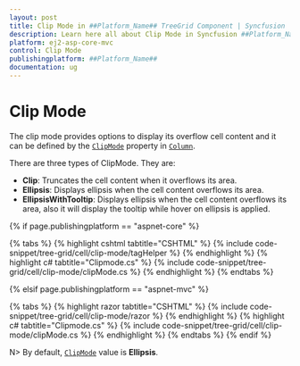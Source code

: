 ```yaml
---
layout: post
title: Clip Mode in ##Platform_Name## TreeGrid Component | Syncfusion
description: Learn here all about Clip Mode in Syncfusion ##Platform_Name## Tree Grid component of Syncfusion Essential JS 2 and more.
platform: ej2-asp-core-mvc
control: Clip Mode
publishingplatform: ##Platform_Name##
documentation: ug
---
```


# Clip Mode

The clip mode provides options to display its overflow cell content and it can be defined by the [`ClipMode`](https://help.syncfusion.com/cr/aspnetmvc-js2/Syncfusion.EJ2.TreeGrid.TreeGrid.html#Syncfusion_EJ2_TreeGrid_TreeGrid_ClipMode) property in [`Column`](https://help.syncfusion.com/cr/aspnetmvc-js2/Syncfusion.EJ2.TreeGrid.TreeGridColumn.html).

There are three types of ClipMode. They are:

* **Clip**: Truncates the cell content when it overflows its area.
* **Ellipsis**: Displays ellipsis when the cell content overflows its area.
* **EllipsisWithTooltip**: Displays ellipsis when the cell content overflows its area, also it will display the tooltip while hover on ellipsis is applied.

{% if page.publishingplatform == "aspnet-core" %}

{% tabs %}
{% highlight cshtml tabtitle="CSHTML" %}
{% include code-snippet/tree-grid/cell/clip-mode/tagHelper %}
{% endhighlight %}
{% highlight c# tabtitle="Clipmode.cs" %}
{% include code-snippet/tree-grid/cell/clip-mode/clipMode.cs %}
{% endhighlight %}
{% endtabs %}

{% elsif page.publishingplatform == "aspnet-mvc" %}

{% tabs %}
{% highlight razor tabtitle="CSHTML" %}
{% include code-snippet/tree-grid/cell/clip-mode/razor %}
{% endhighlight %}
{% highlight c# tabtitle="Clipmode.cs" %}
{% include code-snippet/tree-grid/cell/clip-mode/clipMode.cs %}
{% endhighlight %}
{% endtabs %}
{% endif %}

N> By default, [`ClipMode`](https://help.syncfusion.com/cr/aspnetmvc-js2/Syncfusion.EJ2.TreeGrid.TreeGrid.html#Syncfusion_EJ2_TreeGrid_TreeGrid_ClipMode) value is **Ellipsis**.
